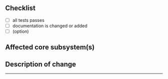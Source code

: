 <!--
Thank you for your pull request. Please provide a description and review
the requirements below.

Bug fixes and new features should include tests.
-->

<!-- _Please make sure to review and check all of these items:_ -->


## Checklist
<!-- Remove items that do not apply. For completed items, change [ ] to [x]. -->

- [ ] all tests passes
- [ ] documentation is changed or added
- [ ] \(option\)

## Affected core subsystem(s)
<!-- Please provide affected other system(s). -->

## Description of change
<!-- Please provide a description of the change here. -->

* * *
